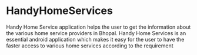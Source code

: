 # HandyHomeServices
 Handy Home Service application helps the user to get the information about the various home service providers in Bhopal. Handy Home Services is an essential android application which makes it easy for the user to have the faster access to various home services according to the requirement
